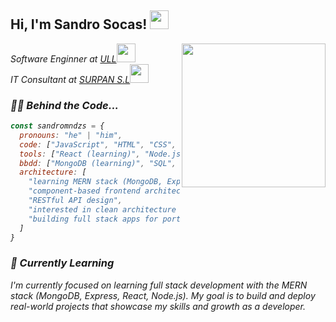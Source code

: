 <h2>Hi, I'm Sandro Socas! <img src="https://media3.giphy.com/media/v1.Y2lkPTc5MGI3NjExMXdkMG9xdTRrbXlqaGc1ZGJqbjl0NG5sMzN2NTJmMWxuaHF5d3hxdCZlcD12MV9pbnRlcm5hbF9naWZfYnlfaWQmY3Q9Zw/dvdcBNbAiNVT9Z0iwP/giphy.gif" width="30"></h2> 
<img align='right' src="https://media1.giphy.com/media/v1.Y2lkPTc5MGI3NjExeWZucmtnNWhuMTkwMGJmMDgzamxsanR2aW5vcXUydXFrN285M216dyZlcD12MV9pbnRlcm5hbF9naWZfYnlfaWQmY3Q9Zw/Rpl1sod1vCXK0L2SUN/giphy.gif" width="230">
<p><em>Software Enginner at <a href="https://www.ull.es/">ULL</a><img src="https://media.giphy.com/media/fYSnHlufseco8Fh93Z/giphy.gif" width="30"></br>IT Consultant at <a href="https://surpan.com/">SURPAN S.L</a><img src="https://media.giphy.com/media/WUlplcMpOCEmTGBtBW/giphy.gif" width="30">


### 👨‍💻 Behind the Code...


```javascript
const sandromndzs = {
  pronouns: "he" | "him",
  code: ["JavaScript", "HTML", "CSS", "Ruby", "Python", "C++", "C"],
  tools: ["React (learning)", "Node.js", "Express", "MongoDB", "Angular", "Git"],
  bbdd: ["MongoDB (learning)", "SQL", "SAP HANA"],
  architecture: [
    "learning MERN stack (MongoDB, Express, React, Node.js)",
    "component-based frontend architecture",
    "RESTful API design",
    "interested in clean architecture principles",
    "building full stack apps for portfolio"
  ]
}
```
### 🧠 Currently Learning
I'm currently focused on learning full stack development with the MERN stack (MongoDB, Express, React, Node.js). My goal is to build and deploy real-world projects that showcase my skills and growth as a developer.
